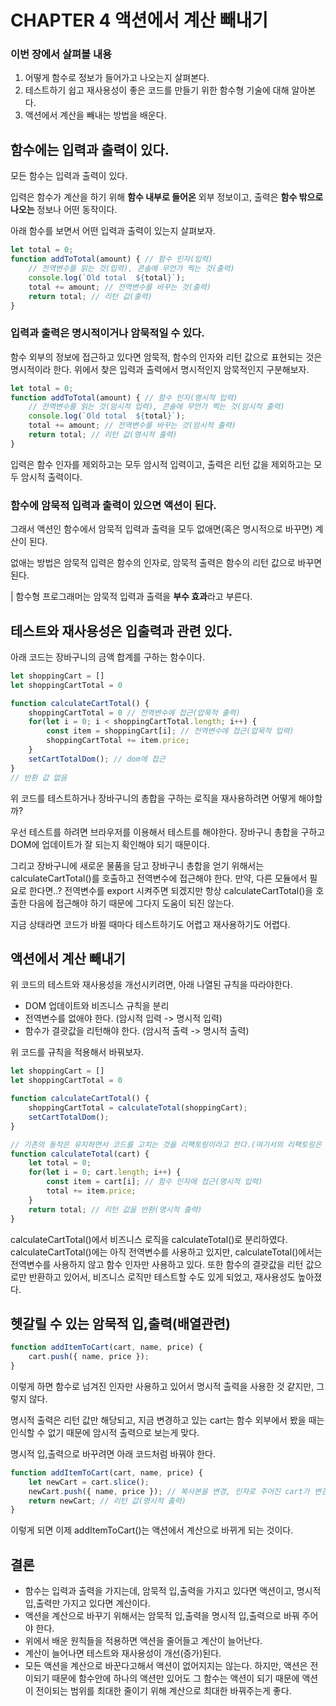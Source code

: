 # CHAPTER 4 액션에서 계산 빼내기

### 이번 장에서 살펴볼 내용

1. 어떻게 함수로 정보가 들어가고 나오는지 살펴본다.
2. 테스트하기 쉽고 재사용성이 좋은 코드를 만들기 위한 함수형 기술에 대해 알아본다.
3. 액션에서 계산을 빼내는 방법을 배운다.

## 함수에는 입력과 출력이 있다.

모든 함수는 입력과 출력이 있다.

입력은 함수가 계산을 하기 위해 <b>함수 내부로 들어온</b> 외부 정보이고,
출력은 <b>함수 밖으로 나오는</b> 정보나 어떤 동작이다.

아래 함수를 보면서 어떤 입력과 출력이 있는지 살펴보자.
```js
let total = 0;
function addToTotal(amount) { // 함수 인자(입력)
    // 전역변수를 읽는 것(입력), 콘솔에 무언가 찍는 것(출력)
    console.log(`Old total  ${total}`); 
    total += amount; // 전역변수를 바꾸는 것(출력)
    return total; // 리턴 값(출력)
}
```

### 입력과 출력은 명시적이거나 암묵적일 수 있다.

함수 외부의 정보에 접근하고 있다면 암묵적, 함수의 인자와 리턴 값으로 표현되는 것은 명시적이라 한다.
위에서 찾은 입력과 출력에서 명시적인지 암묵적인지 구분해보자.

```js
let total = 0;
function addToTotal(amount) { // 함수 인자(명시적 입력)
    // 전역변수를 읽는 것(암시적 입력), 콘솔에 무언가 찍는 것(암시적 출력)
    console.log(`Old total  ${total}`); 
    total += amount; // 전역변수를 바꾸는 것(암시적 출력)
    return total; // 리턴 값(명시적 출력)
}
```

입력은 함수 인자를 제외하고는 모두 암시적 입력이고, 출력은 리턴 값을 제외하고는 모두 암시적 출력이다.

### 함수에 암묵적 입력과 출력이 있으면 액션이 된다.

그래서 액션인 함수에서 암묵적 입력과 출력을 모두 없애면(혹은 명시적으로 바꾸면) 계산이 된다.

없애는 방법은 암묵적 입력은 함수의 인자로, 암묵적 출력은 함수의 리턴 값으로 바꾸면 된다.

| 함수형 프로그래머는 암묵적 입력과 출력을 <b>부수 효과</b>라고 부른다.

## 테스트와 재사용성은 입출력과 관련 있다.

아래 코드는 장바구니의 금액 합계를 구하는 함수이다.

```js
let shoppingCart = []
let shoppingCartTotal = 0

function calculateCartTotal() {
    shoppingCartTotal = 0 // 전역변수에 접근(압묵적 출력)
    for(let i = 0; i < shoppingCartTotal.length; i++) {
        const item = shoppingCart[i]; // 전역변수에 접근(압묵적 입력)
        shoppingCartTotal += item.price;
    }
    setCartTotalDom(); // dom에 접근
}
// 반환 값 없음
```

위 코드를 테스트하거나 장바구니의 총합을 구하는 로직을 재사용하려면 어떻게 해야할까?

우선 테스트를 하려면 브라우저를 이용해서 테스트를 해야한다. 장바구니 총합을 구하고 DOM에 업데이트가 잘 되는지 확인해야 되기 때문이다.

그리고 장바구니에 새로운 물품을 담고 장바구니 총합을 얻기 위해서는 calculateCartTotal()를 호출하고 전역변수에 접근해야 한다. 만약, 다른 모듈에서 필요로 한다면..? 전역변수를 export 시켜주면 되겠지만 항상 calculateCartTotal()을 호출한 다음에 접근해야 하기 때문에 그다지 도움이 되진 않는다.

지금 상태라면 코드가 바뀔 때마다 테스트하기도 어렵고 재사용하기도 어렵다.

## 액션에서 계산 빼내기

위 코드의 테스트와 재사용성을 개선시키려면, 아래 나열된 규칙을 따라야한다.

- DOM 업데이트와 비즈니스 규칙을 분리
- 전역변수를 없애야 한다. (암시적 입력 -> 명시적 입력)
- 함수가 결괏값을 리턴해야 한다. (암시적 출력 -> 명시적 출력)

위 코드를 규칙을 적용해서 바꿔보자. 

```js
let shoppingCart = []
let shoppingCartTotal = 0

function calculateCartTotal() {
    shoppingCartTotal = calculateTotal(shoppingCart);
    setCartTotalDom();
}

// 기존의 동작은 유지하면서 코드를 고치는 것을 리팩토링이라고 한다.(여기서의 리팩토링은 서브루틴 추출하기라고도 한다.)
function calculateTotal(cart) {
    let total = 0; 
    for(let i = 0; cart.length; i++) {
        const item = cart[i]; // 함수 인자에 접근(명시적 입력)
        total += item.price;
    }
    return total; // 리턴 값을 반환(명시적 출력)
}
```

calculateCartTotal()에서 비즈니스 로직을 calculateTotal()로 분리하였다.
calculateCartTotal()에는 아직 전역변수를 사용하고 있지만, calculateTotal()에서는 전역변수를 사용하지 않고 함수 인자만 사용하고 있다.
또한 함수의 결괏값을 리턴 값으로만 반환하고 있어서, 비즈니스 로직만 테스트할 수도 있게 되었고, 재사용성도 높아졌다.

## 헷갈릴 수 있는 암묵적 입,출력(배열관련)

```js
function addItemToCart(cart, name, price) {
    cart.push({ name, price });
}
```

이렇게 하면 함수로 넘겨진 인자만 사용하고 있어서 명시적 출력을 사용한 것 같지만, 그렇지 않다.

명시적 출력은 리턴 값만 해당되고, 지금 변경하고 있는 cart는 함수 외부에서 봤을 때는 인식할 수 없기 때문에 암시적 출력으로 보는게 맞다.

명시적 입,출력으로 바꾸려면 아래 코드처럼 바꿔야 한다.

```js
function addItemToCart(cart, name, price) {
    let newCart = cart.slice(); 
    newCart.push({ name, price }); // 복사본을 변경, 인자로 주어진 cart가 변경되는게 아님
    return newCart; // 리턴 값(명시적 출력)
}
```

이렇게 되면 이제 addItemToCart()는 액션에서 계산으로 바뀌게 되는 것이다.

## 결론

- 함수는 입력과 출력을 가지는데, 암묵적 입,출력을 가지고 있다면 액션이고, 명시적 입,출력만 가지고 있다면 계산이다.
- 액션을 계산으로 바꾸기 위해서는 암묵적 입,출력을 명시적 입,출력으로 바꿔 주어야 한다.
- 위에서 배운 원칙들을 적용하면 액션을 줄어들고 계산이 늘어난다.
- 계산이 늘어나면 테스트와 재사용성이 개선(증가)된다. 
- 모든 액션을 계산으로 바꾼다고해서 액션이 없어지지는 않는다. 하지만, 액션은 전이되기 때문에 함수안에 하나의 액션만 있어도 그 함수는 액션이 되기 때문에 액션이 전이되는 범위를 최대한 줄이기 위해 계산으로 최대한 바꿔주는게 좋다.
